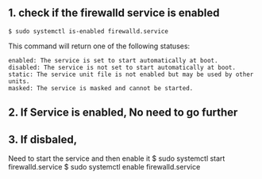 ## 1. check if the firewalld service is enabled
    $ sudo systemctl is-enabled firewalld.service

This command will return one of the following statuses:

    enabled: The service is set to start automatically at boot.
    disabled: The service is not set to start automatically at boot.
    static: The service unit file is not enabled but may be used by other units.
    masked: The service is masked and cannot be started.
    
## 2. If Service is enabled, No need to go further

## 3. If disbaled, 
Need to start the service and then enable it
    $ sudo systemctl start firewalld.service
    $ sudo systemctl enable firewalld.service 


